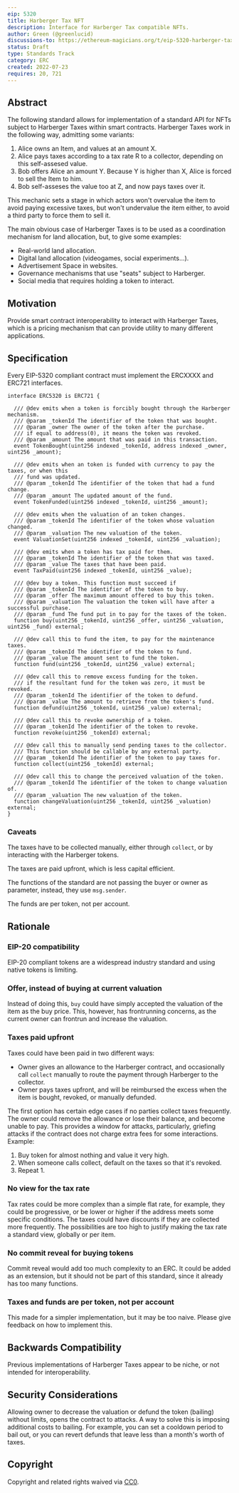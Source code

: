 ```yaml
---
eip: 5320
title: Harberger Tax NFT
description: Interface for Harberger Tax compatible NFTs.
author: Green (@greenlucid)
discussions-to: https://ethereum-magicians.org/t/eip-5320-harberger-taxes-nft/10084
status: Draft
type: Standards Track
category: ERC
created: 2022-07-23
requires: 20, 721
---
```


## Abstract

The following standard allows for implementation of a standard API for NFTs subject to Harberger Taxes within smart contracts. Harberger Taxes work in the following way, admitting some variants:

1. Alice owns an Item, and values at an amount X. 
2. Alice pays taxes according to a tax rate R to a collector, depending on this self-assesed value.
3. Bob offers Alice an amount Y. Because Y is higher than X, Alice is forced to sell the Item to him.
4. Bob self-asseses the value too at Z, and now pays taxes over it.

This mechanic sets a stage in which actors won't overvalue the item to avoid paying excessive taxes, but won't undervalue the item either, to avoid a third party to force them to sell it.

The main obvious case of Harberger Taxes is to be used as a coordination mechanism for land allocation, but, to give some examples:

- Real-world land allocation.
- Digital land allocation (videogames, social experiments...).
- Advertisement Space in websites.
- Governance mechanisms that use "seats" subject to Harberger.
- Social media that requires holding a token to interact.

## Motivation

Provide smart contract interoperability to interact with Harberger Taxes, which is a pricing mechanism that can provide utility to many different applications.

## Specification

Every EIP-5320 compliant contract must implement the ERCXXXX and ERC721 interfaces.

```solidity
interface ERC5320 is ERC721 {

  /// @dev emits when a token is forcibly bought through the Harberger mechanism.
  /// @param _tokenId The identifier of the token that was bought.
  /// @param _owner The owner of the token after the purchase.
  /// if equal to address(0), it means the token was revoked.
  /// @param _amount The amount that was paid in this transaction.
  event TokenBought(uint256 indexed _tokenId, address indexed _owner, uint256 _amount);

  /// @dev emits when an token is funded with currency to pay the taxes, or when this
  /// fund was updated.
  /// @param _tokenId The identifier of the token that had a fund change.
  /// @param _amount The updated amount of the fund.
  event TokenFunded(uint256 indexed _tokenId, uint256 _amount);

  /// @dev emits when the valuation of an token changes.
  /// @param _tokenId The identifier of the token whose valuation changed.
  /// @param _valuation The new valuation of the token.
  event ValuationSet(uint256 indexed _tokenId, uint256 _valuation);
  
  /// @dev emits when a token has tax paid for them.
  /// @param _tokenId The identifier of the token that was taxed.
  /// @param _value The taxes that have been paid.
  event TaxPaid(uint256 indexed _tokenId, uint256 _value);

  /// @dev buy a token. This function must succeed if 
  /// @param _tokenId The identifier of the token to buy.
  /// @param _offer The maximum amount offered to buy this token.
  /// @param _valuation The valuation the token will have after a successful purchase.
  /// @param _fund The fund put in to pay for the taxes of the token.
  function buy(uint256 _tokenId, uint256 _offer, uint256 _valuation, uint256 _fund) external;

  /// @dev call this to fund the item, to pay for the maintenance taxes.
  /// @param _tokenId The identifier of the token to fund.
  /// @param _value The amount sent to fund the token.
  function fund(uint256 _tokenId, uint256 _value) external;

  /// @dev call this to remove excess funding for the token.
  /// if the resultant fund for the token was zero, it must be revoked.
  /// @param _tokenId The identifier of the token to defund.
  /// @param _value The amount to retrieve from the token's fund.
  function defund(uint256 _tokenId, uint256 _value) external;
  
  /// @dev call this to revoke ownership of a token.
  /// @param _tokenId The identifier of the token to revoke.
  function revoke(uint256 _tokenId) external;

  /// @dev call this to manually send pending taxes to the collector.
  /// This function should be callable by any external party.
  /// @param _tokenId The identifier of the token to pay taxes for.
  function collect(uint256 _tokenId) external;
  
  /// @dev call this to change the perceived valuation of the token.
  /// @param _tokenId The identifier of the token to change valuation of.
  /// @param _valuation The new valuation of the token.
  function changeValuation(uint256 _tokenId, uint256 _valuation) external;
}
```

### Caveats

The taxes have to be collected manually, either through `collect`, or by interacting with the Harberger tokens.

The taxes are paid upfront, which is less capital efficient.

The functions of the standard are not passing the buyer or owner as parameter, instead, they use `msg.sender`.

The funds are per token, not per account.

## Rationale

### EIP-20 compatibility

EIP-20 compliant tokens are a widespread industry standard and using native tokens is limiting.  

### Offer, instead of buying at current valuation

Instead of doing this, `buy` could have simply accepted the valuation of the item as the buy price. This, however, has frontrunning concerns, as the current owner can frontrun and increase the valuation.

### Taxes paid upfront

Taxes could have been paid in two different ways:

- Owner gives an allowance to the Harberger contract, and occasionally call `collect` manually to route the payment through Harberger to the collector.
- Owner pays taxes upfront, and will be reimbursed the excess when the item is bought, revoked, or manually defunded.

The first option has certain edge cases if no parties collect taxes frequently. The owner could remove the allowance or lose their balance, and become unable to pay. This provides a window for attacks, particularly, griefing attacks if the contract does not charge extra fees for some interactions. Example:

1. Buy token for almost nothing and value it very high.
2. When someone calls collect, default on the taxes so that it's revoked.
3. Repeat 1.

### No view for the tax rate

Tax rates could be more complex than a simple flat rate, for example, they could be progressive, or be lower or higher if the address meets some specific conditions. The taxes could have discounts if they are collected more frequently. The possibilities are too high to justify making the tax rate a standard view, globally or per item.

### No commit reveal for buying tokens

Commit reveal would add too much complexity to an ERC. It could be added as an extension, but it should not be part of this standard, since it already has too many functions.

### Taxes and funds are per token, not per account

This made for a simpler implementation, but it may be too naive. Please give feedback on how to implement this.

## Backwards Compatibility

Previous implementations of Harberger Taxes appear to be niche, or not intended for interoperability.

## Security Considerations

Allowing owner to decrease the valuation or defund the token (bailing) without limits, opens the contract to attacks. A way to solve this is imposing additional costs to bailing. For example, you can set a cooldown period to bail out, or you can revert defunds that leave less than a month's worth of taxes.

## Copyright

Copyright and related rights waived via [CC0](../LICENSE.md).
